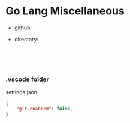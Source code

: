 

# Go Lang Miscellaneous


- github:

- directory:


<br> <br> <br>






### .vscode folder

settings.json

```json
{
	"git.enabled": false,
}
```


